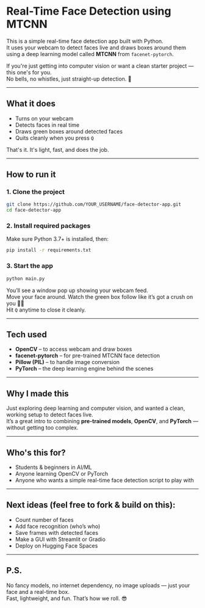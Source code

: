 # Real-Time Face Detection using MTCNN

This is a simple real-time face detection app built with Python.  
It uses your webcam to detect faces live and draws boxes around them using a deep learning model called **MTCNN** from `facenet-pytorch`.

If you're just getting into computer vision or want a clean starter project — this one's for you.  
No bells, no whistles, just straight-up detection. 🎯

---

## What it does

- Turns on your webcam  
- Detects faces in real time  
- Draws green boxes around detected faces  
- Quits cleanly when you press `Q`  

That's it. It's light, fast, and does the job.

---

## How to run it

### 1. Clone the project

```bash
git clone https://github.com/YOUR_USERNAME/face-detector-app.git
cd face-detector-app
```

### 2. Install required packages

Make sure Python 3.7+ is installed, then:

```bash
pip install -r requirements.txt
```

### 3. Start the app

```bash
python main.py
```

You’ll see a window pop up showing your webcam feed.  
Move your face around. Watch the green box follow like it’s got a crush on you 👀💚  
Hit `Q` anytime to close it cleanly.

---

## Tech used

- **OpenCV** – to access webcam and draw boxes  
- **facenet-pytorch** – for pre-trained MTCNN face detection  
- **Pillow (PIL)** – to handle image conversion  
- **PyTorch** – the deep learning engine behind the scenes

---

## Why I made this

Just exploring deep learning and computer vision, and wanted a clean, working setup to detect faces live.  
It’s a great intro to combining **pre-trained models**, **OpenCV**, and **PyTorch** — without getting too complex.

---

## Who's this for?

- Students & beginners in AI/ML  
- Anyone learning OpenCV or PyTorch  
- Anyone who wants a simple real-time face detection script to play with

---

## Next ideas (feel free to fork & build on this):

- Count number of faces  
- Add face recognition (who’s who)  
- Save frames with detected faces  
- Make a GUI with Streamlit or Gradio  
- Deploy on Hugging Face Spaces

---

## P.S.

No fancy models, no internet dependency, no image uploads — just your face and a real-time box.  
Fast, lightweight, and fun. That’s how we roll. 😎
